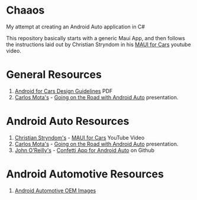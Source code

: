 # Chaaos
My attempt at creating an Android Auto application in C#

This repository basically starts with a generic Maui App, and then follows the instructions laid out by Christian Stryndom in his [MAUI for Cars](https://www.youtube.com/watch?v=nNkVxegb2oU) youtube video.
# General Resources
  1. [Android for Cars Design Guidelines](https://developer.android.com/static/training/cars/Android%20for%20Cars%20App%20Library%20design%20guidelines.pdf) PDF
  1. [Carlos Mota's](https://twitter.com/cafonsomota) - [Going on the Road with Android Auto](https://speakerdeck.com/cmota/going-on-a-road-trip-with-android-auto) presentation.
  
# Android Auto Resources
  1. [Christian Stryndom's](https://twitter.com/cvstrydom) - [MAUI for Cars](https://www.youtube.com/watch?v=nNkVxegb2oU) YouTube Video
  1. [Carlos Mota's](https://twitter.com/cafonsomota) - [Going on the Road with Android Auto](https://speakerdeck.com/cmota/going-on-a-road-trip-with-android-auto) presentation.
  1. [John O'Reilly's](https://twitter.com/joreilly) - [Confetti App for Android Auto](https://github.com/joreilly/Confetti/tree/main/androidApp/src/main/java/dev/johnoreilly/confetti/auto) on Github

# Android Automotive Resources
  1. [Android Automotive OEM Images](https://developer.android.com/training/cars/testing#oem-images)
